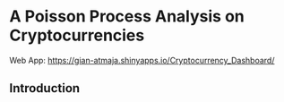 # A Poisson Process Analysis on Cryptocurrencies

Web App: https://gian-atmaja.shinyapps.io/Cryptocurrency_Dashboard/

## Introduction


